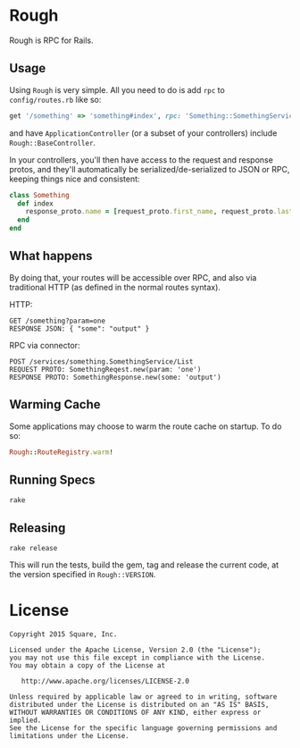 # Rough

Rough is RPC for Rails.

## Usage

Using `Rough` is very simple.  All you need to do is add `rpc` to
`config/routes.rb` like so:

``` ruby
get '/something' => 'something#index', rpc: 'Something::SomethingService#list'
```

and have `ApplicationController` (or a subset of your controllers) include
`Rough::BaseController`.

In your controllers, you'll then have access to the request and response protos,
and they'll automatically be serialized/de-serialized to JSON or RPC, keeping
things nice and consistent:

``` ruby
class Something
  def index
    response_proto.name = [request_proto.first_name, request_proto.last_name].join(' ')
  end
end
```

## What happens

By doing that, your routes will be accessible over RPC, and also via traditional
HTTP (as defined in the normal routes syntax).

HTTP:

```
GET /something?param=one
RESPONSE JSON: { "some": "output" }
```

RPC via connector:

```
POST /services/something.SomethingService/List
REQUEST PROTO: SomethingReqest.new(param: 'one')
RESPONSE PROTO: SomethingResponse.new(some: 'output')
```

## Warming Cache

Some applications may choose to warm the route cache on startup.  To do so:

``` ruby
Rough::RouteRegistry.warm!
```

## Running Specs

`rake`

## Releasing

`rake release`

This will run the tests, build the gem, tag and release the current code,
at the version specified in `Rough::VERSION`.

License
=======

    Copyright 2015 Square, Inc.

    Licensed under the Apache License, Version 2.0 (the "License");
    you may not use this file except in compliance with the License.
    You may obtain a copy of the License at

       http://www.apache.org/licenses/LICENSE-2.0

    Unless required by applicable law or agreed to in writing, software
    distributed under the License is distributed on an "AS IS" BASIS,
    WITHOUT WARRANTIES OR CONDITIONS OF ANY KIND, either express or implied.
    See the License for the specific language governing permissions and
    limitations under the License.
